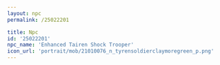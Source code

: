 ```yaml
---
layout: npc
permalink: /25022201

title: Npc
id: '25022201'
npc_name: 'Enhanced Tairen Shock Trooper'
icon_url: 'portrait/mob/21010076_n_tyrensoldierclaymoregreen_p.png'
---
```

